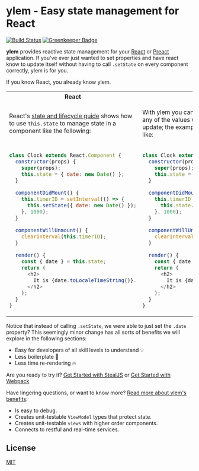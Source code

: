 # ylem - Easy state management for React

[![Build Status](https://travis-ci.org/bitovi/ylem.svg?branch=master)](https://travis-ci.org/bitovi/ylem)
[![Greenkeeper Badge](https://badges.greenkeeper.io/bitovi/ylem.svg)](https://greenkeeper.io/)

**ylem** provides reactive state management for your [React](https://reactjs.org) or [Preact](https://preactjs.com/) application. If you've ever just wanted to set properties and have react know to update itself without having to call `.setState` on every component correctly, ylem is for you.

If you know React, you already know ylem.

<table>
<tr><th>React</th><th>ylem</th></tr>
<tr>
<td>

React's [state and lifecycle guide](https://reactjs.org/docs/state-and-lifecycle.html#adding-local-state-to-a-class) shows how to use `this.state` to manage state in a component like the following:

</td>
<td>

With ylem you can simply change the state, any of the values within state and react will update; the example on the left now looks like:

</td>
</tr>
<tr>
<td>

```js
class Clock extends React.Component {
  constructor(props) {
    super(props);
    this.state = { date: new Date() };
  }

  componentDidMount() {
    this.timerID = setInterval(() => {
      this.setState({ date: new Date() });
    }, 1000);
  }

  componentWillUnmount() {
    clearInterval(this.timerID);
  }

  render() {
    const { date } = this.state;
    return (
      <h2>
        It is {date.toLocaleTimeString()}.
      </h2>
    );
  }
}
```

</td>
<td>

```js
class Clock extends ylem.Component { // 👀
  constructor(props) {
    super(props);
    this.state = { date: new Date() };
  }

  componentDidMount() {
    this.timerID = setInterval(() => {
      this.state.date = new Date(); // 👀
    }, 1000);
  }

  componentWillUnmount() {
    clearInterval(this.timerID);
  }

  render() {
    const { date } = this.state;
    return (
      <h2>
        It is {date.toLocaleTimeString()}.
      </h2>
    );
  }
}
```

</td>
</tr>
</table>

Notice that instead of calling `.setState`, we were able to just set the `.date` property? This seemingly minor change has all sorts of benefits we will explore in the following sections:

+ Easy for developers of all skill levels to understand 💡
+ Less boilerplate 💆
+ Less time re-rendering 🔥

Are you ready to try it? [Get Started with StealJS](./getting-started-steal.md) or [Get Started with Webpack](./getting-started-webpack.md)

Have lingering questions, or want to know more? [Read more about ylem's benefits](./benefits.md):
- Is easy to debug.
- Creates unit-testable `ViewModel` types that protect state.
- Creates unit-testable `views` with higher order components.
- Connects to restful and real-time services.


## License
[MIT](../LICENSE.md)
